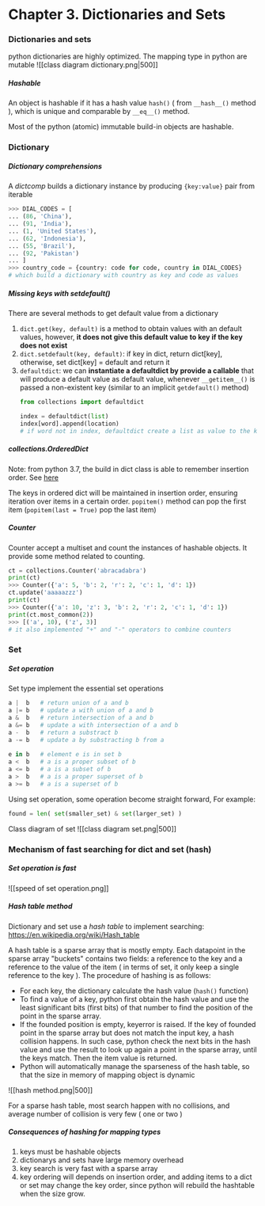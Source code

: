 # Chapter 3. Dictionaries and Sets

### Dictionaries and sets
python dictionaries are highly optimized. The mapping type in python are mutable
![[class diagram dictionary.png|500]]

##### Hashable
An object is hashable if it has a hash value `hash()` ( from `__hash__()` method ), which is unique and comparable by `__eq__()` method. 

Most of the python (atomic) immutable build-in objects are hashable.

### Dictionary
##### Dictionary comprehensions
A *dictcomp* builds a dictionary instance by producing `{key:value}` pair from iterable
```python
>>> DIAL_CODES = [
... (86, 'China'),
... (91, 'India'),
... (1, 'United States'),
... (62, 'Indonesia'),
... (55, 'Brazil'),
... (92, 'Pakistan')
... ]
>>> country_code = {country: code for code, country in DIAL_CODES}
# which build a dictionary with country as key and code as values
```

##### Missing keys with setdefault()
There are several methods to get default value from a dictionary
1. `dict.get(key, default)` is a method to obtain values with an default values, however, **it does not give this default value to key if the key does not exist**
2. `dict.setdefault(key, default)`: if key in dict, return dict[key], otherwise, set dict[key] = default and return it
3. `defaultdict`: we can **instantiate a defaultdict by provide a callable** that will produce a default value as default value, whenever `__getitem__()` is passed a non-existent key (similar to an implicit `getdefault()` method)
    ```python
    from collections import defaultdict
    
    index = defaultdict(list)
    index[word].append(location)
    # if word not in index, defaultdict create a list as value to the key
    ```

##### collections.OrderedDict
Note: from python 3.7, the build in dict class is able to remember insertion order. See [here](https://docs.python.org/3/library/collections.html#collections.OrderedDict)
    
The keys in ordered dict will be maintained in insertion order, ensuring iteration over items in a certain order. `popitem()` method can pop the first item (`popitem(last = True)` pop the last item)
    
##### Counter
Counter accept a multiset and count the instances of hashable objects. It provide some method related to counting.
 ```python
ct = collections.Counter('abracadabra')
print(ct)
>>> Counter({'a': 5, 'b': 2, 'r': 2, 'c': 1, 'd': 1}) 
ct.update('aaaaazzz')
print(ct)
>>> Counter({'a': 10, 'z': 3, 'b': 2, 'r': 2, 'c': 1, 'd': 1}) 
print(ct.most_common(2))
>>> [('a', 10), ('z', 3)]
# it also implemented "+" and "-" operators to combine counters
 ```

### Set
##### Set operation
Set type implement the essential set operations
```python
a |  b   # return union of a and b
a |= b   # update a with union of a and b 
a &  b   # return intersection of a and b
a &= b   # update a with intersection of a and b
a -  b   # return a substract b
a -= b   # update a by substracting b from a
    
e in b   # element e is in set b
a <  b   # a is a proper subset of b
a <= b   # a is a subset of b
a >  b   # a is a proper superset of b
a >= b   # a is a superset of b
```
    
Using set operation, some operation become straight forward, For example:
```python
found = len( set(smaller_set) & set(larger_set) )
```
    
Class diagram of set
![[class diagram set.png|500]]

### Mechanism of fast searching for dict and set (hash)
##### Set operation is fast
![[speed of set operation.png]]

##### Hash table method
Dictionary and set use a *hash table* to implement searching: https://en.wikipedia.org/wiki/Hash_table

A hash table is a sparse array that is mostly empty. Each datapoint in the sparse array "buckets" contains two fields: a reference to the key and a reference to the value of the item ( in terms of set, it only keep a single reference to the key ). The procedure of hashing is as follows:
- For each key, the dictionary calculate the hash value (`hash()` function)
- To find a value of a key, python first obtain the hash value and use the least significant bits (first bits) of that number to find the position of the point in the sparse array.
- If the founded position is empty, keyerror is raised. If the key of founded point in the sparse array but does not match the input key, a hash collision happens. In such case, python check the next bits in the hash value and use the result to look up again a point in the sparse array, until the keys match. Then the item value is returned.
- Python will automatically manage the sparseness of the hash table, so that the size in memory of mapping object is dynamic

![[hash method.png|500]]

For a sparse hash table, most search happen with no collisions, and average number of collision is very few ( one or two )

##### Consequences of hashing for mapping types
1. keys must be hashable objects
2. dictionarys and sets have large memory overhead
3. key search is very fast with a sparse array
4. key ordering will depends on insertion order, and adding items to a dict or set may change the key order, since python will rebuild the hashtable when the size grow.
